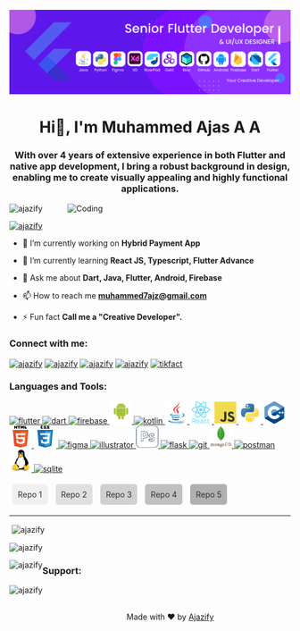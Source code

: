 [![MasterHead](https://raw.githubusercontent.com/ajazify/git_image/main/Muhammed%20Ajas%20A%20A.png)](https://linkedin/in/ajazify)
<h1 align="center">Hi👋, I'm Muhammed Ajas A A</h1>
<h3 align="center">With over 4 years of extensive experience in both Flutter and native app development, I bring a robust background in design, enabling me to create visually appealing and highly functional applications.</h3>
<img align="right" alt="Coding" width="400" src="https://cdn.dribbble.com/users/461802/screenshots/4753031/media/4711ad8d0ba0dcd367061aa7841f8107.gif">

<p align="left"> <img src="https://komarev.com/ghpvc/?username=ajazify&label=Profile%20views&color=0e75b6&style=flat" alt="ajazify" /> </p>

<p align="left"> <a href="https://in.linkedin.com/in/ajazify" target="blank"><img src="https://img.shields.io/twitter/follow/ajazify?logo=twitter&style=for-the-badge" alt="ajazify" /></a> </p>

- 🔭 I’m currently working on **Hybrid Payment App**

- 🌱 I’m currently learning **React JS, Typescript, Flutter Advance**

- 💬 Ask me about **Dart, Java, Flutter, Android, Firebase**

- 📫 How to reach me **muhammed7ajz@gmail.com**

- ⚡ Fun fact **Call me a "Creative Developer".**

<h3 align="left">Connect with me:</h3>
<p align="left">
<a href="https://twitter.com/ajazify" target="blank"><img align="center" src="https://raw.githubusercontent.com/rahuldkjain/github-profile-readme-generator/master/src/images/icons/Social/twitter.svg" alt="ajazify" height="30" width="40" /></a>
<a href="https://linkedin.com/in/ajazify" target="blank"><img align="center" src="https://raw.githubusercontent.com/rahuldkjain/github-profile-readme-generator/master/src/images/icons/Social/linked-in-alt.svg" alt="ajazify" height="30" width="40" /></a>
<a href="https://fb.com/ajazify" target="blank"><img align="center" src="https://raw.githubusercontent.com/rahuldkjain/github-profile-readme-generator/master/src/images/icons/Social/facebook.svg" alt="ajazify" height="30" width="40" /></a>
<a href="https://instagram.com/ajazify" target="blank"><img align="center" src="https://raw.githubusercontent.com/rahuldkjain/github-profile-readme-generator/master/src/images/icons/Social/instagram.svg" alt="ajazify" height="30" width="40" /></a>
<a href="https://www.youtube.com/c/tikfact" target="blank"><img align="center" src="https://raw.githubusercontent.com/rahuldkjain/github-profile-readme-generator/master/src/images/icons/Social/youtube.svg" alt="tikfact" height="30" width="40" /></a>
</p>

<h3 align="left">Languages and Tools:</h3>
<p align="left">
  <a href="https://flutter.dev" target="_blank" rel="noreferrer"> <img src="https://www.vectorlogo.zone/logos/flutterio/flutterio-icon.svg" alt="flutter" width="40" height="40"/> </a>
  <a href="https://dart.dev" target="_blank" rel="noreferrer"> <img src="https://www.vectorlogo.zone/logos/dartlang/dartlang-icon.svg" alt="dart" width="40" height="40"/> </a>
  <a href="https://firebase.google.com/" target="_blank" rel="noreferrer"> <img src="https://www.vectorlogo.zone/logos/firebase/firebase-icon.svg" alt="firebase" width="40" height="40"/> </a>
  <a href="https://developer.android.com" target="_blank" rel="noreferrer"> <img src="https://raw.githubusercontent.com/devicons/devicon/master/icons/android/android-original-wordmark.svg" alt="android" width="40" height="40"/> </a>
  <a href="https://kotlinlang.org" target="_blank" rel="noreferrer"> <img src="https://www.vectorlogo.zone/logos/kotlinlang/kotlinlang-icon.svg" alt="kotlin" width="40" height="40"/> </a>
  <a href="https://www.java.com" target="_blank" rel="noreferrer"> <img src="https://raw.githubusercontent.com/devicons/devicon/master/icons/java/java-original.svg" alt="java" width="40" height="40"/> </a>
  <a href="https://reactjs.org/" target="_blank" rel="noreferrer"> <img src="https://raw.githubusercontent.com/devicons/devicon/master/icons/react/react-original-wordmark.svg" alt="react" width="40" height="40"/> </a>
  <a href="https://developer.mozilla.org/en-US/docs/Web/JavaScript" target="_blank" rel="noreferrer"> <img src="https://raw.githubusercontent.com/devicons/devicon/master/icons/javascript/javascript-original.svg" alt="javascript" width="40" height="40"/> </a>
  <a href="https://www.python.org" target="_blank" rel="noreferrer"> <img src="https://raw.githubusercontent.com/devicons/devicon/master/icons/python/python-original.svg" alt="python" width="40" height="40"/> </a>
  <a href="https://www.w3schools.com/cpp/" target="_blank" rel="noreferrer"> <img src="https://raw.githubusercontent.com/devicons/devicon/master/icons/cplusplus/cplusplus-original.svg" alt="cplusplus" width="40" height="40"/> </a>
  <a href="https://www.w3.org/html/" target="_blank" rel="noreferrer"> <img src="https://raw.githubusercontent.com/devicons/devicon/master/icons/html5/html5-original-wordmark.svg" alt="html5" width="40" height="40"/> </a>
  <a href="https://www.w3schools.com/css/" target="_blank" rel="noreferrer"> <img src="https://raw.githubusercontent.com/devicons/devicon/master/icons/css3/css3-original-wordmark.svg" alt="css3" width="40" height="40"/> </a>
  <a href="https://www.figma.com/" target="_blank" rel="noreferrer"> <img src="https://www.vectorlogo.zone/logos/figma/figma-icon.svg" alt="figma" width="40" height="40"/> </a>
  <a href="https://www.adobe.com/in/products/illustrator.html" target="_blank" rel="noreferrer"> <img src="https://www.vectorlogo.zone/logos/adobe_illustrator/adobe_illustrator-icon.svg" alt="illustrator" width="40" height="40"/> </a>
  <a href="https://www.photoshop.com/en" target="_blank" rel="noreferrer"> <img src="https://raw.githubusercontent.com/devicons/devicon/master/icons/photoshop/photoshop-line.svg" alt="photoshop" width="40" height="40"/> </a>
  <a href="https://flask.palletsprojects.com/" target="_blank" rel="noreferrer"> <img src="https://www.vectorlogo.zone/logos/pocoo_flask/pocoo_flask-icon.svg" alt="flask" width="40" height="40"/> </a>
  <a href="https://git-scm.com/" target="_blank" rel="noreferrer"> <img src="https://www.vectorlogo.zone/logos/git-scm/git-scm-icon.svg" alt="git" width="40" height="40"/> </a>
  <a href="https://www.mongodb.com/" target="_blank" rel="noreferrer"> <img src="https://raw.githubusercontent.com/devicons/devicon/master/icons/mongodb/mongodb-original-wordmark.svg" alt="mongodb" width="40" height="40"/> </a>
  <a href="https://postman.com" target="_blank" rel="noreferrer"> <img src="https://www.vectorlogo.zone/logos/getpostman/getpostman-icon.svg" alt="postman" width="40" height="40"/> </a>
  <a href="https://www.linux.org/" target="_blank" rel="noreferrer"> <img src="https://raw.githubusercontent.com/devicons/devicon/master/icons/linux/linux-original.svg" alt="linux" width="40" height="40"/> </a>
  <a href="https://www.sqlite.org/" target="_blank" rel="noreferrer"> <img src="https://www.vectorlogo.zone/logos/sqlite/sqlite-icon.svg" alt="sqlite" width="40" height="40"/> </a>
</p>

<p>
  <a href="https://github.com/username/repo1" style="display: inline-block; padding: 10px; margin: 5px; background-color: #f0f0f0; color: #333; text-decoration: none; border-radius: 5px;">Repo 1</a>
  <a href="https://github.com/username/repo2" style="display: inline-block; padding: 10px; margin: 5px; background-color: #e0e0e0; color: #333; text-decoration: none; border-radius: 5px;">Repo 2</a>
  <a href="https://github.com/username/repo3" style="display: inline-block; padding: 10px; margin: 5px; background-color: #d0d0d0; color: #333; text-decoration: none; border-radius: 5px;">Repo 3</a>
  <a href="https://github.com/username/repo4" style="display: inline-block; padding: 10px; margin: 5px; background-color: #c0c0c0; color: #333; text-decoration: none; border-radius: 5px;">Repo 4</a>
  <a href="https://github.com/username/repo5" style="display: inline-block; padding: 10px; margin: 5px; background-color: #b0b0b0; color: #333; text-decoration: none; border-radius: 5px;">Repo 5</a>
</p>

---

<p>&nbsp;<img align="center" src="https://github-readme-stats.vercel.app/api?username=ajazify&show_icons=true&locale=en" alt="ajazify" /></p>

<p><img align="center" src="https://github-readme-streak-stats.herokuapp.com/?user=ajazify&" alt="ajazify" /></p>

<p><img align="left" src="https://github-readme-stats.vercel.app/api/top-langs?username=ajazify&show_icons=true&locale=en&layout=compact" alt="ajazify" /></p>
<h3 align="left">Support:</h3>
<p><a href="https://www.buymeacoffee.com/ajazify"> <img align="left" src="https://cdn.buymeacoffee.com/buttons/v2/default-yellow.png" height="50" width="210" alt="ajazify" /></a></p><br><br>

Made with ❤️ by [Ajazify](https://github.com/ajazify)
